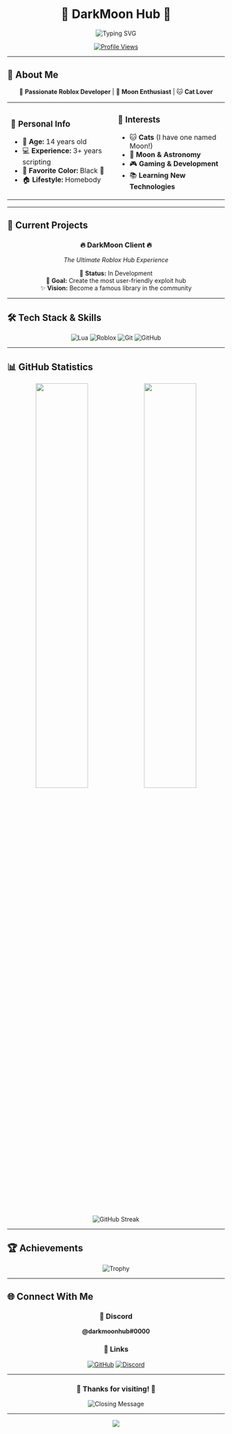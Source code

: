 
<div align="center">

# 🌙 DarkMoon Hub 🌙

<img src="https://readme-typing-svg.herokuapp.com?font=Orbitron&size=25&pause=1000&color=9D4EDD&center=true&vCenter=true&width=600&lines=Welcome+to+DarkMoon+Hub!;Roblox+Exploit+Developer;Making+Dreams+Come+True" alt="Typing SVG" />

[![Profile Views](https://komarev.com/ghpvc/?username=darkmoonxhubscript&label=🌟%20Profile%20Views&color=9d4edd&style=for-the-badge)](https://github.com/darkmoonxhubscript)

</div>

---

## 🚀 About Me

<div align="center">

🎯 **Passionate Roblox Developer** | 🌙 **Moon Enthusiast** | 🐱 **Cat Lover**

</div>

<table align="center">
<tr>
<td>

### 👤 Personal Info
- 🎂 **Age:** 14 years old
- 💻 **Experience:** 3+ years scripting
- 🎨 **Favorite Color:** Black 🖤
- 🏠 **Lifestyle:** Homebody

</td>
<td>

### 🌟 Interests
- 🐱 **Cats** (I have one named Moon!)
- 🌙 **Moon & Astronomy**
- 🎮 **Gaming & Development**
- 📚 **Learning New Technologies**

</td>
</tr>
</table>

---

## 💫 Current Projects

<div align="center">

### 🔥 **DarkMoon Client** 🔥
*The Ultimate Roblox Hub Experience*

🚧 **Status:** In Development  
🎯 **Goal:** Create the most user-friendly exploit hub  
✨ **Vision:** Become a famous library in the community

</div>

---

## 🛠️ Tech Stack & Skills

<div align="center">

![Lua](https://img.shields.io/badge/Lua-2C2D72?style=for-the-badge&logo=lua&logoColor=white)
![Roblox](https://img.shields.io/badge/Roblox-00A2FF?style=for-the-badge&logo=roblox&logoColor=white)
![Git](https://img.shields.io/badge/Git-F05032?style=for-the-badge&logo=git&logoColor=white)
![GitHub](https://img.shields.io/badge/GitHub-181717?style=for-the-badge&logo=github&logoColor=white)

</div>

---

## 📊 GitHub Statistics

<div align="center">

<img width="49%" src="https://github-readme-stats.vercel.app/api?username=darkmoonxhubscript&show_icons=true&theme=midnight-purple&hide_border=true&bg_color=0D1117&title_color=9D4EDD&icon_color=9D4EDD&text_color=FFFFFF" />

<img width="49%" src="https://github-readme-stats.vercel.app/api/top-langs/?username=darkmoonxhubscript&layout=compact&theme=midnight-purple&hide_border=true&bg_color=0D1117&title_color=9D4EDD&text_color=FFFFFF" />

</div>

<div align="center">

![GitHub Streak](https://github-readme-streak-stats.herokuapp.com/?user=darkmoonxhubscript&theme=midnight-purple&hide_border=true&background=0D1117&stroke=9D4EDD&ring=9D4EDD&fire=FF6B6B&currStreakLabel=FFFFFF)

</div>

---

## 🏆 Achievements

<div align="center">

![Trophy](https://github-profile-trophy.vercel.app/?username=darkmoonxhubscript&theme=discord&no-frame=true&no-bg=true&margin-w=4&row=2&column=4)

</div>

---

## 🌐 Connect With Me

<div align="center">

### 💬 Discord
**@darkmoonhub#0000**

### 🔗 Links
[![GitHub](https://img.shields.io/badge/GitHub-181717?style=for-the-badge&logo=github&logoColor=white)](https://github.com/darkmoonxhubscript)
[![Discord](https://img.shields.io/badge/Discord-5865F2?style=for-the-badge&logo=discord&logoColor=white)](https://discord.gg/darkmoon)

</div>

---

<div align="center">

### 💜 Thanks for visiting! 💜

<img src="https://readme-typing-svg.herokuapp.com?font=Fira+Code&size=18&pause=1000&color=9D4EDD&center=true&vCenter=true&width=600&lines=Stay+Dark%2C+Stay+Legendary!;The+Moon+Always+Shines+Brightest!;Keep+Exploring+The+Unknown!" alt="Closing Message" />

---

<img src="https://capsule-render.vercel.app/api?type=waving&color=gradient&customColorList=12&height=100&section=footer" />

</div>
